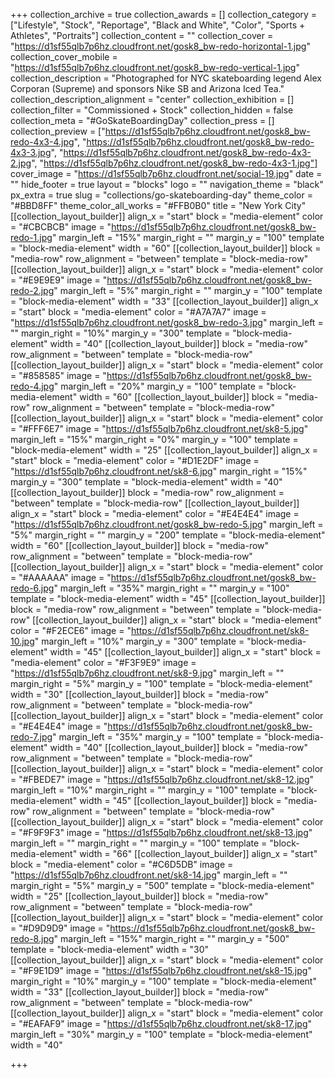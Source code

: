 +++
collection_archive = true
collection_awards = []
collection_category = ["Lifestyle", "Stock", "Reportage", "Black and White", "Color", "Sports + Athletes", "Portraits"]
collection_content = ""
collection_cover = "https://d1sf55qlb7p6hz.cloudfront.net/gosk8_bw-redo-horizontal-1.jpg"
collection_cover_mobile = "https://d1sf55qlb7p6hz.cloudfront.net/gosk8_bw-redo-vertical-1.jpg"
collection_description = "Photographed for NYC skateboarding legend Alex Corporan (Supreme) and sponsors Nike SB and Arizona Iced Tea."
collection_description_alignment = "center"
collection_exhibition = []
collection_filter = "Commissioned + Stock"
collection_hidden = false
collection_meta = "#GoSkateBoardingDay"
collection_press = []
collection_preview = ["https://d1sf55qlb7p6hz.cloudfront.net/gosk8_bw-redo-4x3-4.jpg", "https://d1sf55qlb7p6hz.cloudfront.net/gosk8_bw-redo-4x3-3.jpg", "https://d1sf55qlb7p6hz.cloudfront.net/gosk8_bw-redo-4x3-2.jpg", "https://d1sf55qlb7p6hz.cloudfront.net/gosk8_bw-redo-4x3-1.jpg"]
cover_image = "https://d1sf55qlb7p6hz.cloudfront.net/social-19.jpg"
date = ""
hide_footer = true
layout = "blocks"
logo = ""
navigation_theme = "black"
px_extra = true
slug = "collections/go-skateboarding-day"
theme_color = "#BBD8FF"
theme_color_all_works = "#FFB0B0"
title = "New York City"
[[collection_layout_builder]]
align_x = "start"
block = "media-element"
color = "#CBCBCB"
image = "https://d1sf55qlb7p6hz.cloudfront.net/gosk8_bw-redo-1.jpg"
margin_left = "15%"
margin_right = ""
margin_y = "100"
template = "block-media-element"
width = "60"
[[collection_layout_builder]]
block = "media-row"
row_alignment = "between"
template = "block-media-row"
[[collection_layout_builder]]
align_x = "start"
block = "media-element"
color = "#E9E9E9"
image = "https://d1sf55qlb7p6hz.cloudfront.net/gosk8_bw-redo-2.jpg"
margin_left = "5%"
margin_right = ""
margin_y = "100"
template = "block-media-element"
width = "33"
[[collection_layout_builder]]
align_x = "start"
block = "media-element"
color = "#A7A7A7"
image = "https://d1sf55qlb7p6hz.cloudfront.net/gosk8_bw-redo-3.jpg"
margin_left = ""
margin_right = "10%"
margin_y = "300"
template = "block-media-element"
width = "40"
[[collection_layout_builder]]
block = "media-row"
row_alignment = "between"
template = "block-media-row"
[[collection_layout_builder]]
align_x = "start"
block = "media-element"
color = "#858585"
image = "https://d1sf55qlb7p6hz.cloudfront.net/gosk8_bw-redo-4.jpg"
margin_left = "20%"
margin_y = "100"
template = "block-media-element"
width = "60"
[[collection_layout_builder]]
block = "media-row"
row_alignment = "between"
template = "block-media-row"
[[collection_layout_builder]]
align_x = "start"
block = "media-element"
color = "#FFF6E7"
image = "https://d1sf55qlb7p6hz.cloudfront.net/sk8-5.jpg"
margin_left = "15%"
margin_right = "0%"
margin_y = "100"
template = "block-media-element"
width = "25"
[[collection_layout_builder]]
align_x = "start"
block = "media-element"
color = "#D1E2DF"
image = "https://d1sf55qlb7p6hz.cloudfront.net/sk8-6.jpg"
margin_right = "15%"
margin_y = "300"
template = "block-media-element"
width = "40"
[[collection_layout_builder]]
block = "media-row"
row_alignment = "between"
template = "block-media-row"
[[collection_layout_builder]]
align_x = "start"
block = "media-element"
color = "#E4E4E4"
image = "https://d1sf55qlb7p6hz.cloudfront.net/gosk8_bw-redo-5.jpg"
margin_left = "5%"
margin_right = ""
margin_y = "200"
template = "block-media-element"
width = "60"
[[collection_layout_builder]]
block = "media-row"
row_alignment = "between"
template = "block-media-row"
[[collection_layout_builder]]
align_x = "start"
block = "media-element"
color = "#AAAAAA"
image = "https://d1sf55qlb7p6hz.cloudfront.net/gosk8_bw-redo-6.jpg"
margin_left = "35%"
margin_right = ""
margin_y = "100"
template = "block-media-element"
width = "45"
[[collection_layout_builder]]
block = "media-row"
row_alignment = "between"
template = "block-media-row"
[[collection_layout_builder]]
align_x = "start"
block = "media-element"
color = "#F2ECE6"
image = "https://d1sf55qlb7p6hz.cloudfront.net/sk8-10.jpg"
margin_left = "10%"
margin_y = "300"
template = "block-media-element"
width = "45"
[[collection_layout_builder]]
align_x = "start"
block = "media-element"
color = "#F3F9E9"
image = "https://d1sf55qlb7p6hz.cloudfront.net/sk8-9.jpg"
margin_left = ""
margin_right = "5%"
margin_y = "100"
template = "block-media-element"
width = "30"
[[collection_layout_builder]]
block = "media-row"
row_alignment = "between"
template = "block-media-row"
[[collection_layout_builder]]
align_x = "start"
block = "media-element"
color = "#E4E4E4"
image = "https://d1sf55qlb7p6hz.cloudfront.net/gosk8_bw-redo-7.jpg"
margin_left = "35%"
margin_y = "100"
template = "block-media-element"
width = "40"
[[collection_layout_builder]]
block = "media-row"
row_alignment = "between"
template = "block-media-row"
[[collection_layout_builder]]
align_x = "start"
block = "media-element"
color = "#FBEDE7"
image = "https://d1sf55qlb7p6hz.cloudfront.net/sk8-12.jpg"
margin_left = "10%"
margin_right = ""
margin_y = "100"
template = "block-media-element"
width = "45"
[[collection_layout_builder]]
block = "media-row"
row_alignment = "between"
template = "block-media-row"
[[collection_layout_builder]]
align_x = "start"
block = "media-element"
color = "#F9F9F3"
image = "https://d1sf55qlb7p6hz.cloudfront.net/sk8-13.jpg"
margin_left = ""
margin_right = ""
margin_y = "100"
template = "block-media-element"
width = "66"
[[collection_layout_builder]]
align_x = "start"
block = "media-element"
color = "#C6D5DB"
image = "https://d1sf55qlb7p6hz.cloudfront.net/sk8-14.jpg"
margin_left = ""
margin_right = "5%"
margin_y = "500"
template = "block-media-element"
width = "25"
[[collection_layout_builder]]
block = "media-row"
row_alignment = "between"
template = "block-media-row"
[[collection_layout_builder]]
align_x = "start"
block = "media-element"
color = "#D9D9D9"
image = "https://d1sf55qlb7p6hz.cloudfront.net/gosk8_bw-redo-8.jpg"
margin_left = "15%"
margin_right = ""
margin_y = "500"
template = "block-media-element"
width = "30"
[[collection_layout_builder]]
align_x = "start"
block = "media-element"
color = "#F9E1D9"
image = "https://d1sf55qlb7p6hz.cloudfront.net/sk8-15.jpg"
margin_right = "10%"
margin_y = "100"
template = "block-media-element"
width = "33"
[[collection_layout_builder]]
block = "media-row"
row_alignment = "between"
template = "block-media-row"
[[collection_layout_builder]]
align_x = "start"
block = "media-element"
color = "#EAFAF9"
image = "https://d1sf55qlb7p6hz.cloudfront.net/sk8-17.jpg"
margin_left = "30%"
margin_y = "100"
template = "block-media-element"
width = "40"

+++

